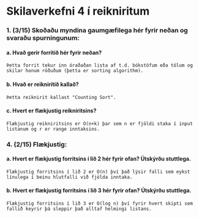 






# Skilaverkefni 4 í reikniritum
### 1. (3/15) Skoðaðu myndina gaumgæfilega hér fyrir neðan og svaraðu spurningunum:
#### a. Hvað gerir forritið hér fyrir neðan?
```
Þetta forrit tekur inn óraðaðan lista af t.d. bókstöfum eða tölum og skilar honum röðuðum (þetta er sorting algorithm).
```
#### b. Hvað er reikniritið kallað?
```
Þetta reiknirit kallast "Counting Sort".
```
#### c. Hvert er flækjustig reikniritsins?
```
Flækjustig reikniritsins er O(n+k) þar sem n er fjöldi staka í input listanum og r er range inntaksins.
```
### 4. (2/15) Flækjustig:
#### a. Hvert er flækjustig forritsins í lið 2 hér fyrir ofan? Útskýrðu stuttlega.
```
Flækjustig forritsins í lið 2 er O(n) því það lýsir falli sem eykst línulega í beinu hlutfalli við fjölda inntaka.
```
#### b. Hvert er flækjustig forritsins í lið 3 hér fyrir ofan? Útskýrðu stuttlega.
```
Flækjustig forritsins í lið 3 er O(log n) því fyrir hvert skipti sem fallið keyrir þá sleppir það alltaf helmingi listans.
```
